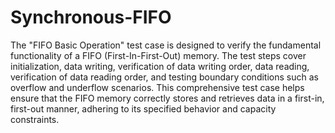 # Synchronous-FIFO
The "FIFO Basic Operation" test case is designed to verify the fundamental functionality of a FIFO (First-In-First-Out) memory. The test steps cover initialization, data writing, verification of data writing order, data reading, verification of data reading order, and testing boundary conditions such as overflow and underflow scenarios. This comprehensive test case helps ensure that the FIFO memory correctly stores and retrieves data in a first-in, first-out manner, adhering to its specified behavior and capacity constraints.
